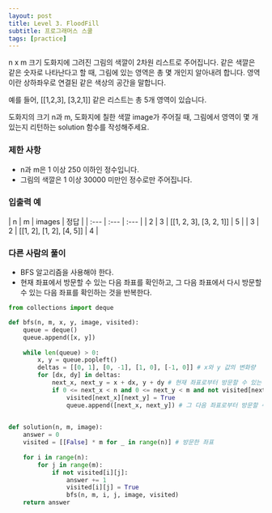 ```yaml
---
layout: post
title: Level 3. FloodFill
subtitle: 프로그래머스 스쿨
tags: [practice]
---
```


n x m 크기 도화지에 그려진 그림의 색깔이 2차원 리스트로 주어집니다. 같은 색깔은 같은 숫자로 나타난다고 할 때, 그림에 있는 영역은 총 몇 개인지 알아내려 합니다. 영역이란 상하좌우로 연결된 같은 색상의 공간을 말합니다.

예를 들어, [[1,2,3], [3,2,1]] 같은 리스트는 총 5개 영역이 있습니다.

도화지의 크기 n과 m, 도화지에 칠한 색깔 image가 주어질 때, 그림에서 영역이 몇 개 있는지 리턴하는 solution 함수를 작성해주세요.

### 제한 사항
* n과 m은 1 이상 250 이하인 정수입니다.
* 그림의 색깔은 1 이상 30000 미만인 정수로만 주어집니다.

### 입출력 예

| n | m | images | 정답 |
| :--- | :--- | :--- |
| 2 | 3 | [[1, 2, 3], [3, 2, 1]] | 5 |
| 3 | 2 | [[1, 2], [1, 2], [4, 5]] | 4 |

### 다른 사람의 풀이
* BFS 알고리즘을 사용해야 한다.
* 현재 좌표에서 방문할 수 있는 다음 좌표를 확인하고, 그 다음 좌표에서 다시 방문할 수 있는 다음 좌표를 확인하는 것을 반복한다.

```python
from collections import deque

def bfs(n, m, x, y, image, visited):
    queue = deque()
    queue.append([x, y])
    
    while len(queue) > 0:
        x, y = queue.popleft()
        deltas = [[0, 1], [0, -1], [1, 0], [-1, 0]] # x와 y 값의 변화량
        for [dx, dy] in deltas:
            next_x, next_y = x + dx, y + dy # 현재 좌표로부터 방문할 수 있는 다음 좌표
            if 0 <= next_x < n and 0 <= next_y < m and not visited[next_x][next_y] and image[x][y] == image[next_x][next_y]:
                visited[next_x][next_y] = True
                queue.append([next_x, next_y]) # 그 다음 좌표로부터 방문할 수 있는 다음 좌표를 확인하기 위해 큐에 넣는다
                

def solution(n, m, image):
    answer = 0
    visited = [[False] * m for _ in range(n)] # 방문한 좌표
    
    for i in range(n):
        for j in range(m):
            if not visited[i][j]:
                answer += 1
                visited[i][j] = True
                bfs(n, m, i, j, image, visited)
    return answer
```